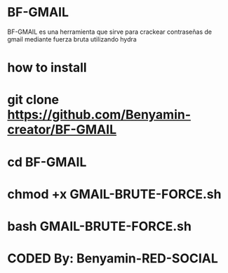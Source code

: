 # BF-GMAIL

BF-GMAIL es una herramienta que sirve para crackear contraseñas de gmail mediante fuerza bruta utilizando hydra

# how to install

# git clone https://github.com/Benyamin-creator/BF-GMAIL 

# cd BF-GMAIL

# chmod +x GMAIL-BRUTE-FORCE.sh

# bash GMAIL-BRUTE-FORCE.sh

# CODED By: Benyamin-RED-SOCIAL
